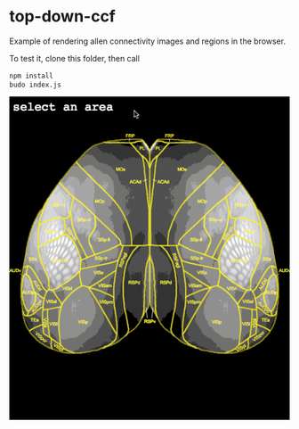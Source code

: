 # top-down-ccf

Example of rendering allen connectivity images and regions in the browser.

To test it, clone this folder, then call

```
npm install
budo index.js
```

![gif](demo.gif)
